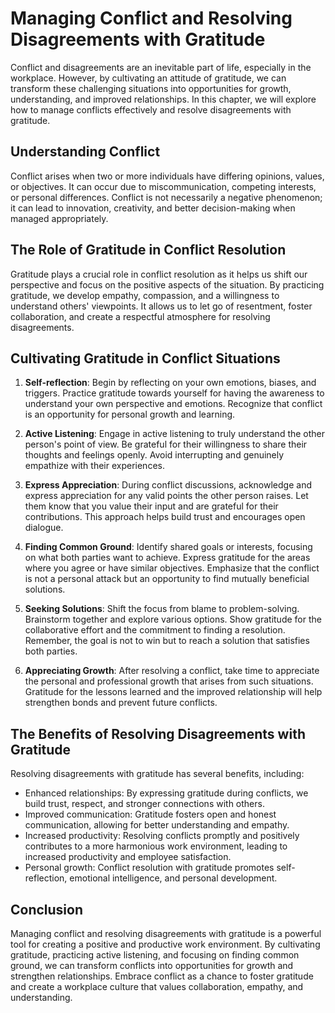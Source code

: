 # Managing Conflict and Resolving Disagreements with Gratitude

Conflict and disagreements are an inevitable part of life, especially in the workplace. However, by cultivating an attitude of gratitude, we can transform these challenging situations into opportunities for growth, understanding, and improved relationships. In this chapter, we will explore how to manage conflicts effectively and resolve disagreements with gratitude.

## Understanding Conflict

Conflict arises when two or more individuals have differing opinions, values, or objectives. It can occur due to miscommunication, competing interests, or personal differences. Conflict is not necessarily a negative phenomenon; it can lead to innovation, creativity, and better decision-making when managed appropriately.

## The Role of Gratitude in Conflict Resolution

Gratitude plays a crucial role in conflict resolution as it helps us shift our perspective and focus on the positive aspects of the situation. By practicing gratitude, we develop empathy, compassion, and a willingness to understand others' viewpoints. It allows us to let go of resentment, foster collaboration, and create a respectful atmosphere for resolving disagreements.

## Cultivating Gratitude in Conflict Situations

1. **Self-reflection**: Begin by reflecting on your own emotions, biases, and triggers. Practice gratitude towards yourself for having the awareness to understand your own perspective and emotions. Recognize that conflict is an opportunity for personal growth and learning.
    
2. **Active Listening**: Engage in active listening to truly understand the other person's point of view. Be grateful for their willingness to share their thoughts and feelings openly. Avoid interrupting and genuinely empathize with their experiences.
    
3. **Express Appreciation**: During conflict discussions, acknowledge and express appreciation for any valid points the other person raises. Let them know that you value their input and are grateful for their contributions. This approach helps build trust and encourages open dialogue.
    
4. **Finding Common Ground**: Identify shared goals or interests, focusing on what both parties want to achieve. Express gratitude for the areas where you agree or have similar objectives. Emphasize that the conflict is not a personal attack but an opportunity to find mutually beneficial solutions.
    
5. **Seeking Solutions**: Shift the focus from blame to problem-solving. Brainstorm together and explore various options. Show gratitude for the collaborative effort and the commitment to finding a resolution. Remember, the goal is not to win but to reach a solution that satisfies both parties.
    
6. **Appreciating Growth**: After resolving a conflict, take time to appreciate the personal and professional growth that arises from such situations. Gratitude for the lessons learned and the improved relationship will help strengthen bonds and prevent future conflicts.
    

## The Benefits of Resolving Disagreements with Gratitude

Resolving disagreements with gratitude has several benefits, including:

- Enhanced relationships: By expressing gratitude during conflicts, we build trust, respect, and stronger connections with others.
- Improved communication: Gratitude fosters open and honest communication, allowing for better understanding and empathy.
- Increased productivity: Resolving conflicts promptly and positively contributes to a more harmonious work environment, leading to increased productivity and employee satisfaction.
- Personal growth: Conflict resolution with gratitude promotes self-reflection, emotional intelligence, and personal development.

## Conclusion

Managing conflict and resolving disagreements with gratitude is a powerful tool for creating a positive and productive work environment. By cultivating gratitude, practicing active listening, and focusing on finding common ground, we can transform conflicts into opportunities for growth and strengthen relationships. Embrace conflict as a chance to foster gratitude and create a workplace culture that values collaboration, empathy, and understanding.

